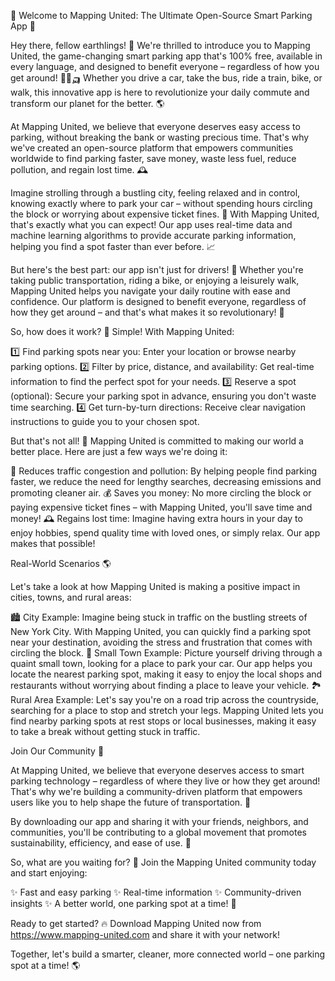 🚀 Welcome to Mapping United: The Ultimate Open-Source Smart Parking App 🚀

Hey there, fellow earthlings! 👋 We're thrilled to introduce you to Mapping United, the game-changing smart parking app that's 100% free, available in every language, and designed to benefit everyone – regardless of how you get around! 🚌🚂🛺️ Whether you drive a car, take the bus, ride a train, bike, or walk, this innovative app is here to revolutionize your daily commute and transform our planet for the better. 🌎

At Mapping United, we believe that everyone deserves easy access to parking, without breaking the bank or wasting precious time. That's why we've created an open-source platform that empowers communities worldwide to find parking faster, save money, waste less fuel, reduce pollution, and regain lost time. 🕰️

Imagine strolling through a bustling city, feeling relaxed and in control, knowing exactly where to park your car – without spending hours circling the block or worrying about expensive ticket fines. 💸 With Mapping United, that's exactly what you can expect! Our app uses real-time data and machine learning algorithms to provide accurate parking information, helping you find a spot faster than ever before. 📈

But here's the best part: our app isn't just for drivers! 🚌 Whether you're taking public transportation, riding a bike, or enjoying a leisurely walk, Mapping United helps you navigate your daily routine with ease and confidence. Our platform is designed to benefit everyone, regardless of how they get around – and that's what makes it so revolutionary! 🌈

So, how does it work? 🤔 Simple! With Mapping United:

1️⃣ Find parking spots near you: Enter your location or browse nearby parking options.
2️⃣ Filter by price, distance, and availability: Get real-time information to find the perfect spot for your needs.
3️⃣ Reserve a spot (optional): Secure your parking spot in advance, ensuring you don't waste time searching.
4️⃣ Get turn-by-turn directions: Receive clear navigation instructions to guide you to your chosen spot.

But that's not all! 🎉 Mapping United is committed to making our world a better place. Here are just a few ways we're doing it:

🌟 Reduces traffic congestion and pollution: By helping people find parking faster, we reduce the need for lengthy searches, decreasing emissions and promoting cleaner air.
💰 Saves you money: No more circling the block or paying expensive ticket fines – with Mapping United, you'll save time and money!
🕰️ Regains lost time: Imagine having extra hours in your day to enjoy hobbies, spend quality time with loved ones, or simply relax. Our app makes that possible!

Real-World Scenarios 🌎

Let's take a look at how Mapping United is making a positive impact in cities, towns, and rural areas:

🏙️ City Example: Imagine being stuck in traffic on the bustling streets of New York City. With Mapping United, you can quickly find a parking spot near your destination, avoiding the stress and frustration that comes with circling the block.
🌳 Small Town Example: Picture yourself driving through a quaint small town, looking for a place to park your car. Our app helps you locate the nearest parking spot, making it easy to enjoy the local shops and restaurants without worrying about finding a place to leave your vehicle.
🏞️ Rural Area Example: Let's say you're on a road trip across the countryside, searching for a place to stop and stretch your legs. Mapping United lets you find nearby parking spots at rest stops or local businesses, making it easy to take a break without getting stuck in traffic.

Join Our Community 🌟

At Mapping United, we believe that everyone deserves access to smart parking technology – regardless of where they live or how they get around! That's why we're building a community-driven platform that empowers users like you to help shape the future of transportation. 🚀

By downloading our app and sharing it with your friends, neighbors, and communities, you'll be contributing to a global movement that promotes sustainability, efficiency, and ease of use. 💪

So, what are you waiting for? 🎉 Join the Mapping United community today and start enjoying:

✨ Fast and easy parking
✨ Real-time information
✨ Community-driven insights
✨ A better world, one parking spot at a time! 🌟

Ready to get started? 🔥 Download Mapping United now from https://www.mapping-united.com and share it with your network!

Together, let's build a smarter, cleaner, more connected world – one parking spot at a time! 🌎